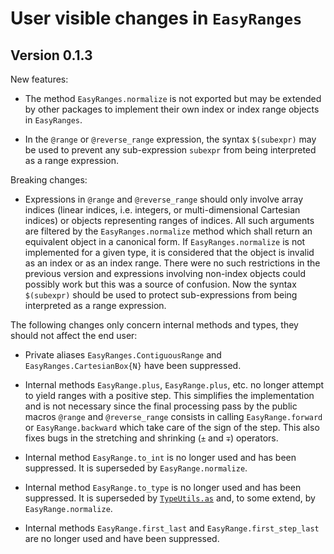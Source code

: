 # User visible changes in `EasyRanges`

## Version 0.1.3

New features:

- The method `EasyRanges.normalize` is not exported but may be extended by other packages
  to implement their own index or index range objects in `EasyRanges`.

- In the `@range` or `@reverse_range` expression, the syntax `$(subexpr)` may be used to
  prevent any sub-expression `subexpr` from being interpreted as a range expression.

Breaking changes:

- Expressions in `@range` and `@reverse_range` should only involve array indices (linear
  indices, i.e. integers, or multi-dimensional Cartesian indices) or objects representing
  ranges of indices. All such arguments are filtered by the `EasyRanges.normalize` method
  which shall return an equivalent object in a canonical form. If `EasyRanges.normalize`
  is not implemented for a given type, it is considered that the object is invalid as an
  index or as an index range. There were no such restrictions in the previous version and
  expressions involving non-index objects could possibly work but this was a source of
  confusion. Now the syntax `$(subexpr)` should be used to protect sub-expressions from
  being interpreted as a range expression.

The following changes only concern internal methods and types, they should not affect the end user:

- Private aliases `EasyRanges.ContiguousRange` and `EasyRanges.CartesianBox{N}` have been
  suppressed.

- Internal methods `EasyRange.plus`, `EasyRange.plus`, etc. no longer attempt to yield
  ranges with a positive step. This simplifies the implementation and is not necessary
  since the final processing pass by the public macros `@range` and `@reverse_range`
  consists in calling `EasyRange.forward` or `EasyRange.backward` which take care of the
  sign of the step. This also fixes bugs in the stretching and shrinking (`±` and `∓`)
  operators.

- Internal method `EasyRange.to_int` is no longer used and has been suppressed. It is
  superseded by `EasyRange.normalize`.

- Internal method `EasyRange.to_type` is no longer used and has been suppressed. It is
  superseded by [`TypeUtils.as`](https://github.com/emmt/TypeUtils.jl) and, to some
  extend, by `EasyRange.normalize`.

- Internal methods `EasyRange.first_last` and `EasyRange.first_step_last` are no longer
  used and have been suppressed.
